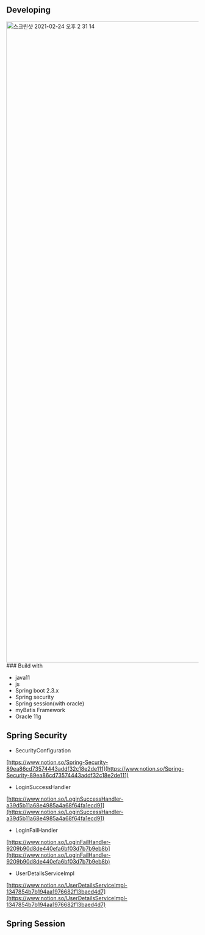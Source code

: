 ## Developing

<img width="1679" alt="스크린샷 2021-02-24 오후 2 31 14" src="https://user-images.githubusercontent.com/71886066/109613670-d7178e00-7b74-11eb-99b8-23929bfc61c1.png">
### Build with

- java11
- js
- Spring boot 2.3.x
- Spring security
- Spring session(with oracle)
- myBatis Framework
- Oracle 11g

## Spring Security

- SecurityConfiguration

[https://www.notion.so/Spring-Security-89ea86cd73574443addf32c18e2de111](https://www.notion.so/Spring-Security-89ea86cd73574443addf32c18e2de111)

- LoginSuccessHandler

[https://www.notion.so/LoginSuccessHandler-a39d5b11a68e4985a4a68f64fa1ecd91](https://www.notion.so/LoginSuccessHandler-a39d5b11a68e4985a4a68f64fa1ecd91)

- LoginFailHandler

[https://www.notion.so/LoginFailHandler-9209b90d8de440efa6bf03d7b7b9eb8b](https://www.notion.so/LoginFailHandler-9209b90d8de440efa6bf03d7b7b9eb8b)

- UserDetailsServiceImpl

[https://www.notion.so/UserDetailsServiceImpl-1347854b7b194aa1976682f13baed4d7](https://www.notion.so/UserDetailsServiceImpl-1347854b7b194aa1976682f13baed4d7)

## Spring Session
